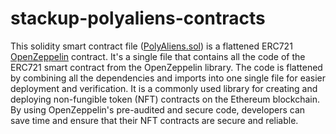 # stackup-polyaliens-contracts

This solidity smart contract file ([PolyAliens.sol](/PolyAliens.sol)) is a flattened ERC721 [OpenZeppelin](https://www.openzeppelin.com/) contract. It's a single file that contains all the code of the ERC721 smart contract from the OpenZeppelin library. The code is flattened by combining all the dependencies and imports into one single file for easier deployment and verification. It is a commonly used library for creating and deploying non-fungible token (NFT) contracts on the Ethereum blockchain. By using OpenZeppelin's pre-audited and secure code, developers can save time and ensure that their NFT contracts are secure and reliable.
